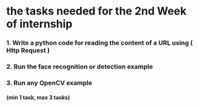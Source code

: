 # the tasks needed for the 2nd Week of internship

### 1.  Write a python code for reading the content of a URL using ( Http Request )
### 2.  Run the face recognition or detection example
### 3. Run any OpenCV example
#### (min 1 task, max 3 tasks)
